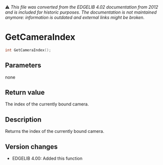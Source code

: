 :warning: _This file was converted from the EDGELIB 4.02 documentation from 2012 and is included for historic purposes. The documentation is not maintained anymore: information is outdated and external links might be broken._

# GetCameraIndex


```c++
int GetCameraIndex();
```

## Parameters
none

## Return value
The index of the currently bound camera.

## Description
Returns the index of the currently bound camera.

## Version changes
- EDGELIB 4.00: Added this function


